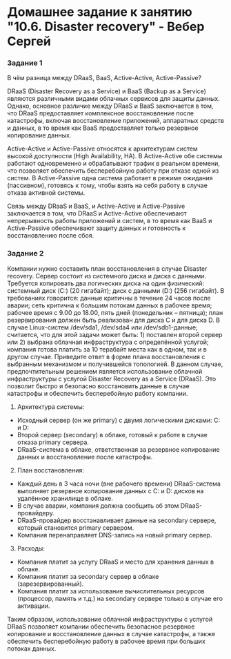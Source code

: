 # Домашнее задание к занятию "10.6. Disaster recovery" - Вебер Сергей


### Задание 1

В чём разница между DRaaS, BaaS, Active-Active, Active-Passive?


DRaaS (Disaster Recovery as a Service) и BaaS (Backup as a Service) являются различными видами облачных сервисов для защиты данных. Однако, основное различие между DRaaS и BaaS заключается в том, что DRaaS предоставляет комплексное восстановление после катастрофы, включая восстановление приложений, аппаратных средств и данных, в то время как BaaS предоставляет только резервное копирование данных.


Active-Active и Active-Passive относятся к архитектурам систем высокой доступности (High Availability, HA). В Active-Active обе системы работают одновременно и обрабатывают трафик в реальном времени, что позволяет обеспечить бесперебойную работу при отказе одной из систем. В Active-Passive одна система работает в режиме ожидания (пассивном), готовясь к тому, чтобы взять на себя работу в случае отказа активной системы.


Связь между DRaaS и BaaS, и Active-Active и Active-Passive заключается в том, что DRaaS и Active-Active обеспечивают непрерывность работы приложений и систем, в то время как BaaS и Active-Passive обеспечивают защиту данных и готовность к восстановлению после сбоя.


### Задание 2

Компании нужно составить план восстановления в случае Disaster recovery. Сервер состоит из системного диска и диска с данными. Требуется копировать два логических диска на один физический:
системный диск (C:) (20 гигабайт);
диск с данными (D:) (256 гигабайт).
В требованиях говорится:
данные критичны в течение 24 часов после аварии;
сеть критична к большим потокам данных в рабочее время;
рабочее время с 9.00 до 18.00, пять дней (понедельник – пятница);
план резервирования должен быть реализован для диска C и для диска D. В случае Linux-систем /dev/sda1, /dev/sda4 или /dev/sdb1-данные;
считается, что для этой задачи может быть: 1) поставлен второй сервер или 2) выбрана облачная инфраструктура с определённой услугой;
компания готова платить за 10 терабайт места как в одном, так и в другом случае.
Приведите ответ в форме плана восстановления с выбранным механизмом и получившейся топологией.
В данном случае, предпочтительным решением является использование облачной инфраструктуры с услугой Disaster Recovery as a Service (DRaaS). Это позволит быстро и безопасно восстановить данные в случае катастрофы и обеспечить бесперебойную работу компании.


1. Архитектура системы:
- Исходный сервер (он же primary) с двумя логическими дисками: C: и D:
- Второй сервер (secondary) в облаке, готовый к работе в случае отказа primary сервера.
- DRaaS-система в облаке, ответственная за резервное копирование данных и восстановление после катастрофы.


2. План восстановления:
- Каждый день в 3 часа ночи (вне рабочего времени) DRaaS-система выполняет резервное копирование данных с C: и D: дисков на удалённое хранилище в облаке.
- В случае аварии, компания должна сообщить об этом DRaaS-провайдеру.
- DRaaS-провайдер восстанавливает данные на secondary сервере, который становится primary сервером.
- Компания перенаправляет DNS-запись на новый primary сервер.


3. Расходы:
- Компания платит за услугу DRaaS и место для хранения данных в облаке.
- Компания платит за secondary сервер в облаке (зарезервированный).
- Компания платит за использование вычислительных ресурсов (процессор, память и т.д.) на secondary сервере только в случае его активации.


Таким образом, использование облачной инфраструктуры с услугой DRaaS позволяет компании обеспечить безопасное резервное копирование и восстановление данных в случае катастрофы, а также обеспечить бесперебойную работу в рабочее время при больших потоках данных.

